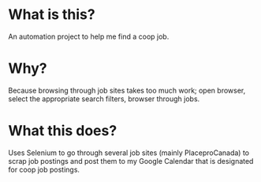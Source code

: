 What is this?
=

An automation project to help me find a coop job.


Why?
=
Because browsing through job sites takes too much work; open browser, select the appropriate search filters, browser through jobs.


What this does?
=
Uses Selenium to go through several job sites (mainly PlaceproCanada) to scrap job postings and post them to my Google Calendar that is designated for coop job postings.
